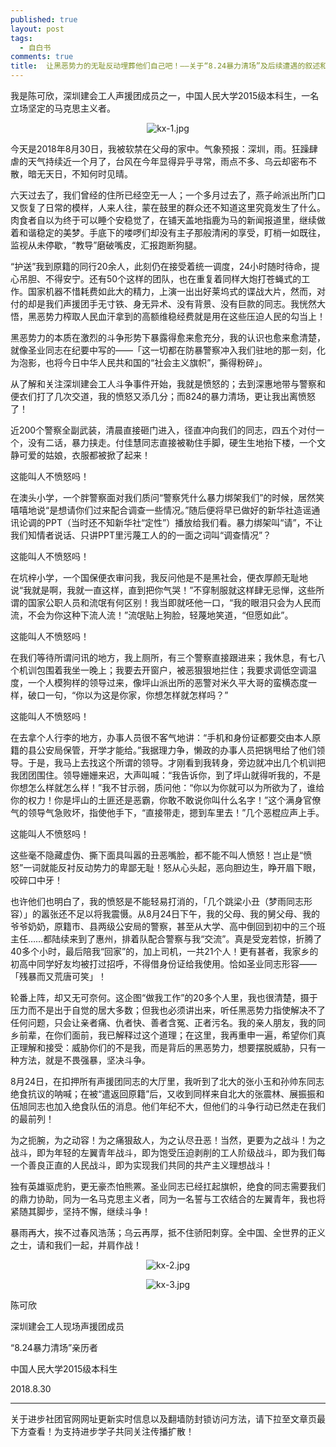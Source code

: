 ```yaml
---
published: true
layout: post
tags:
  - 自白书
comments: true
title:  让黑恶势力的无耻反动埋葬他们自己吧！——关于“8.24暴力清场”及后续遭遇的叙述和继续斗争的声明 
---
```



我是陈可欣，深圳建会工人声援团成员之一，中国人民大学2015级本科生，一名立场坚定的马克思主义者。

<p align="center"><img src="https://i.loli.net/2018/10/12/5bc089c72f6f3.jpg" alt="kx-1.jpg" title="kx-1.jpg" /></p>

今天是2018年8月30日，我被软禁在父母的家中。气象预报：深圳，雨。狂躁肆虐的天气持续近一个月了，台风在今年显得异乎寻常，雨点不多、乌云却密布不散，暗无天日，不知何时见晴。

六天过去了，我们曾经的住所已经空无一人；一个多月过去了，燕子岭派出所门口又恢复了日常的模样，人来人往，蒙在鼓里的群众还不知道这里究竟发生了什么。肉食者自以为终于可以睡个安稳觉了，在铺天盖地指鹿为马的新闻报道里，继续做着和谐稳定的美梦。手底下的喽啰们却没有主子那般清闲的享受，盯梢一如既往，监视从未停歇，“教导”磨破嘴皮，汇报跑断狗腿。

“护送”我到原籍的同行20余人，此刻仍在接受着统一调度，24小时随时待命，提心吊胆、不得安宁。还有50个这样的团队，也在重复着同样大炮打苍蝇式的工作。国家机器不惜耗费如此大的精力，上演一出出好莱坞式的谍战大片，然而，对付的却是我们声援团手无寸铁、身无异术、没有背景、没有巨款的同志。我恍然大悟，黑恶势力榨取人民血汗拿到的高额维稳经费就是用在这些压迫人民的勾当上！

黑恶势力的本质在激烈的斗争形势下暴露得愈来愈充分，我的认识也愈来愈清楚，就像圣业同志在纪要中写的——「这一切都在防暴警察冲入我们驻地的那一刻，化为泡影，也将今日中华人民共和国的“社会主义旗帜”，撕得粉碎」。

从了解和关注深圳建会工人斗争事件开始，我就是愤怒的；去到深惠地带与警察和便衣们打了几次交道，我的愤怒又添几分；而824的暴力清场，更让我出离愤怒了！

近200个警察全副武装，清晨直接砸门进入，径直冲向我们的同志，四五个对付一个，没有二话，暴力挟走。付佳慧同志直接被勒住手脚，硬生生地抬下楼，一个文静可爱的姑娘，衣服都被掀了起来！

这能叫人不愤怒吗！

在澳头小学，一个胖警察面对我们质问“警察凭什么暴力绑架我们”的时候，居然笑嘻嘻地说“是想请你们过来配合调查一些情况。”随后便将早已做好的新华社造谣通讯论调的PPT（当时还不知新华社“定性”）播放给我们看。暴力绑架叫“请”，不让我们知情者说话、只讲PPT里污蔑工人的的一面之词叫“调查情况”？

这能叫人不愤怒吗！

在坑梓小学，一个国保便衣审问我，我反问他是不是黑社会，便衣厚颜无耻地说“我就是啊，我就一直这样，直到把你气哭！”不穿制服就这样肆无忌惮，这些所谓的国家公职人员和流氓有何区别！我当即就呸他一口，“我的眼泪只会为人民而流，不会为你这种下流人流！”流氓贴上狗脸，轻蔑地笑道，“但愿如此”。

这能叫人不愤怒吗！

在我们等待所谓问讯的地方，我上厕所，有三个警察直接跟进来；我休息，有七八个机训包围着我坐一晚上；我要去开窗户，被恶狠狠地拦住；我要求调低空调温度，一个人模狗样的领导过来，像坪山派出所的恶警对米久平大哥的蛮横态度一样，破口一句，“你以为这是你家，你想怎样就怎样吗？”

这能叫人不愤怒吗！

在去拿个人行李的地方，办事人员很不客气地讲：“手机和身份证都要交由本人原籍的县公安局保管，开学才能给。”我据理力争，懒政的办事人员把锅甩给了他们领导。于是，我马上去找这个所谓的领导。才刚看到我转身，旁边就冲出几个机训把我团团围住。领导姗姗来迟，大声叫喊：“我告诉你，到了坪山就得听我的，不是你想怎么样就怎么样！”我不甘示弱，质问他：“你以为你就可以为所欲为了，谁给你的权力！你是坪山的土匪还是恶霸，你敢不敢说你叫什么名字！”这个满身官僚气的领导气急败坏，指使他手下，“直接带走，摁到车里去！”几个恶棍应声上手。

这能叫人不愤怒吗！

这些毫不隐藏虚伪、撕下面具叫嚣的丑恶嘴脸，都不能不叫人愤怒！岂止是“愤怒”一词就能反衬反动势力的卑鄙无耻！怒从心头起，恶向胆边生，睁开眉下眼，咬碎口中牙！

也许他们也明白了，我的愤怒是不能轻易打消的，「几个跳梁小丑（梦雨同志形容）」的嚣张还不足以将我震慑。从8月24日下午，我的父母、我的舅父母、我的爷爷奶奶，原籍市、县两级公安局的警察，甚至从大学、高中倒回到初中的三个班主任……都陆续来到了惠州，排着队配合警察与我“交流”。真是受宠若惊，折腾了40多个小时，最后陪我“回家”的，加上司机，一共21个人！更有甚者，我家乡的初高中同学好友均被打过招呼，不得借身份证给我使用。恰如圣业同志形容——「残暴而又荒唐可笑」！

轮番上阵，却又无可奈何。这企图“做我工作”的20多个人里，我也很清楚，摄于压力而不是出于自觉的居大多数；但我也必须讲出来，听任黑恶势力指使解决不了任何问题，只会让亲者痛、仇者快、善者含冤、正者污名。我的亲人朋友，我的同乡前辈，在你们面前，我已解释过这个道理；在这里，我再重申一遍，希望你们真正理解和接受：威胁你们的不是我，而是背后的黑恶势力，想要摆脱威胁，只有一种方法，就是不畏强暴，坚决斗争。

8月24日，在扣押所有声援团同志的大厅里，我听到了北大的张小玉和孙帅东同志绝食抗议的呐喊；在被“遣返回原籍”后，又收到同样来自北大的张震林、展振振和伍旭同志也加入绝食队伍的消息。他们年纪不大，但他们的斗争行动已然走在我们的最前列！

为之扼腕，为之动容！为之痛狠敌人，为之认尽丑恶！当然，更要为之战斗！为之战斗，即为年轻的左翼青年战斗，即为饱受压迫剥削的工人阶级战斗，即为我们每一个善良正直的人民战斗，即为实现我们共同的共产主义理想战斗！

独有英雄驱虎豹，更无豪杰怕熊罴。圣业同志已经扛起旗帜，绝食的同志需要我们的鼎力协助，同为一名马克思主义者，同为一名誓与工农结合的左翼青年，我也将紧随其脚步，坚持不懈，继续斗争！

暴雨再大，挨不过春风浩荡；乌云再厚，抵不住骄阳刺穿。全中国、全世界的正义之士，请和我们一起，并肩作战！

<p align="center"><img src="https://i.loli.net/2018/10/12/5bc089c72dc67.jpg" alt="kx-2.jpg" title="kx-2.jpg" /></p>

<p align="center"><img src="https://i.loli.net/2018/10/12/5bc089c39cf2d.jpg" alt="kx-3.jpg" title="kx-3.jpg" /></p>

陈可欣

深圳建会工人现场声援团成员

“8.24暴力清场”亲历者

中国人民大学2015级本科生

2018.8.30

---
关于进步社团官网网址更新实时信息以及翻墙防封锁访问方法，请下拉至文章页最下方查看！为支持进步学子共同关注传播扩散！
